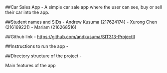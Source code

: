 ##Car Sales App - A simple car sale app where the user can see, buy or sell their car into the app.

##Student names and SIDs - Andrew Kusuma (217624174) - Xurong Chen (216169221) - Mariam (216268516)

##Github link - https://github.com/andkusuma/SIT313-ProjectII

##Instructions to run the app - 

##Directory structure of the project - 

Main features of the app

